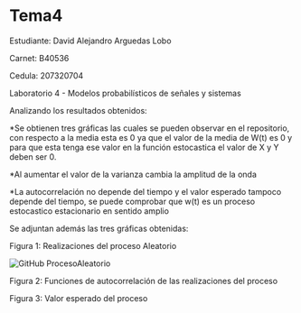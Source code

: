# Tema4

Estudiante: David Alejandro Arguedas Lobo

Carnet: B40536

Cedula: 207320704

Laboratorio 4 - Modelos probabilísticos de señales y sistemas

Analizando los resultados obtenidos:

*Se obtienen tres gráficas las cuales se pueden observar en el repositorio, con respecto a la media esta es 0 ya que el valor de la media de W(t) es 0 y para que esta tenga ese valor en la función estocastica el valor de X y Y deben ser 0.

*Al aumentar el valor de la varianza cambia la amplitud de la onda


*La autocorrelación no depende del tiempo y el valor esperado tampoco depende del tiempo, se puede comprobar que w(t) es un proceso estocastico estacionario en sentido amplio 



Se adjuntan además las tres gráficas obtenidas:


Figura 1: Realizaciones del proceso Aleatorio

![GitHub ProcesoAleatorio](/Figura_1.png)

Figura 2: Funciones de autocorrelación de las realizaciones del proceso


Figura 3: Valor esperado del proceso

